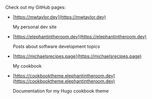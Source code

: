 Check out my GitHub pages:

* [https://mwtaylor.dev](https://mwtaylor.dev)
  
  My personal dev site
* [https://elephantintheroom.dev](https://elephantintheroom.dev)

  Posts about software development topics
* [https://michaelsrecipes.page](https://michaelsrecipes.page)

  My cookbook
* [https://cookbooktheme.elephantintheroom.dev](https://cookbooktheme.elephantintheroom.dev)

  Documentation for my Hugo cookbook theme
